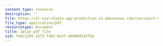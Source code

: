 ```yaml
---
content_type: resource
description: ''
file: https://ol-ocw-studio-app-production.s3.amazonaws.com/courses/5-95j-teaching-college-level-science-and-engineering-fall-2015/fe6c22051b73fd62be3f44880d3a5fda_I1IeF7D7kkY.pdf
file_type: application/pdf
resourcetype: Document
title: 3play pdf file
uid: fe6c2205-1b73-fd62-be3f-44880d3a5fda
---
```

